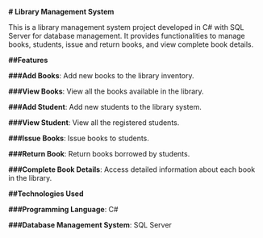 __# Library Management System__

This is a library management system project developed in C# with SQL Server for database management. It provides functionalities to manage books, students, issue and return books, and view complete book details.

__##Features__

__###Add Books__: Add new books to the library inventory.

__###View Books__: View all the books available in the library.

__###Add Student__: Add new students to the library system.

__###View Student__: View all the registered students.

__###Issue Books__: Issue books to students.

__###Return Book__: Return books borrowed by students.

__###Complete Book Details__: Access detailed information about each book in the library.

__##Technologies Used__

__###Programming Language__: C#

__###Database Management System__: SQL Server

